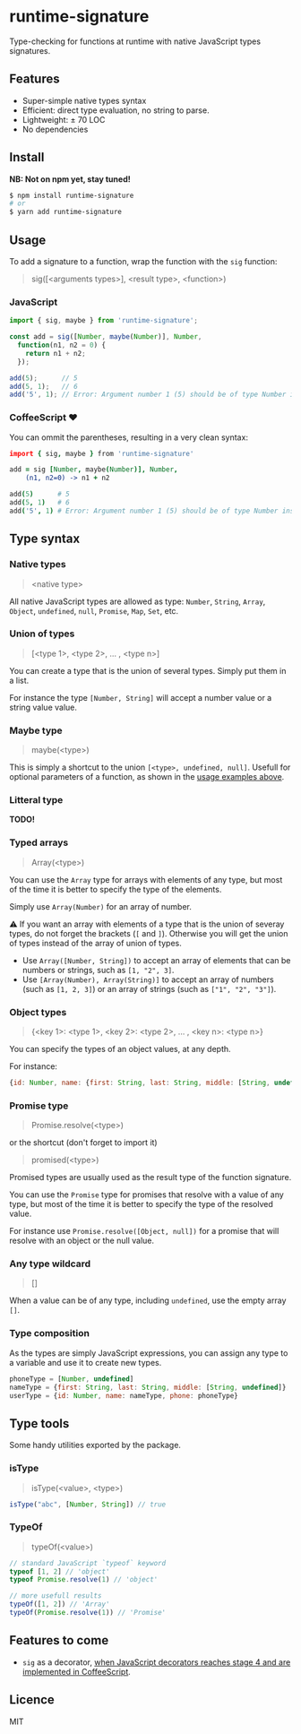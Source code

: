 runtime-signature
=================
Type-checking for functions at runtime with native JavaScript types signatures.

Features
--------
* Super-simple native types syntax
* Efficient: direct type evaluation, no string to parse.
* Lightweight: ± 70 LOC
* No dependencies

Install
-------
**NB: Not on npm yet, stay tuned!**
```bash
$ npm install runtime-signature
# or
$ yarn add runtime-signature
```

Usage
-----
To add a signature to a function, wrap the function with the `sig` function:
> sig([<arguments types\>], <result type\>, <function\>)

### JavaScript
```js
import { sig, maybe } from 'runtime-signature';

const add = sig([Number, maybe(Number)], Number,
  function(n1, n2 = 0) {
    return n1 + n2;
  });

add(5);      // 5
add(5, 1);   // 6
add('5', 1); // Error: Argument number 1 (5) should be of type Number instead of String.
```

### CoffeeScript :heart:
You can ommit the parentheses, resulting in a very clean syntax:

```coffeescript
import { sig, maybe } from 'runtime-signature'

add = sig [Number, maybe(Number)], Number,
    (n1, n2=0) -> n1 + n2

add(5)      # 5
add(5, 1)   # 6
add('5', 1) # Error: Argument number 1 (5) should be of type Number instead of String.
```

Type syntax
-----------
### Native types
> <native type\>

All native JavaScript types are allowed as type:
`Number`, `String`, `Array`, `Object`, `undefined`, `null`, `Promise`, `Map`, `Set`, etc.

### Union of types
> [<type 1\>, <type 2\>, … , <type n\>]

You can create a type that is the union of several types. Simply put them in a list.

For instance the type `[Number, String]` will accept a number value or a string value value.

### Maybe type
> maybe(<type\>)

This is simply a shortcut to the union `[<type>, undefined, null]`. Usefull for optional parameters of a function, as shown in the [usage examples above](#usage).

### Litteral type

**TODO!**

### Typed arrays
> Array(<type\>)

You can use the `Array` type for arrays with elements of any type, but most of the time it is better to specify the type of the elements.

Simply use `Array(Number)` for an array of number.

:warning: If you want an array with elements of a type that is the union of severay types, do not forget the brackets (`[` and `]`). Otherwise you will get the union of types instead of the array of union of types.

* Use `Array([Number, String])` to accept an array of elements that can be numbers or strings, such as `[1, "2", 3]`.
* Use `[Array(Number), Array(String)]` to accept an array of numbers (such as `[1, 2, 3]`) or an array of strings (such as `["1", "2", "3"]`).

### Object types
> {<key 1\>: <type 1\>, <key 2\>: <type 2\>, … , <key n\>: <type n\>}

You can specify the types of an object values, at any depth.

For instance:
```js
{id: Number, name: {first: String, last: String, middle: [String, undefined]}}
```

### Promise type
> Promise.resolve(<type\>)

or the shortcut (don't forget to import it)

> promised(<type\>)

Promised types are usually used as the result type of the function signature.

You can use the `Promise` type for promises that resolve with a value of any type, but most of the time it is better to specify the type of the resolved value.

For instance use `Promise.resolve([Object, null])` for a promise that will resolve with an object or the null value.


### Any type wildcard
> []

When a value can be of any type, including `undefined`, use the empty array `[]`.

### Type composition
As the types are simply JavaScript expressions, you can assign any type to a variable and use it to create new types.
```js
phoneType = [Number, undefined]
nameType = {first: String, last: String, middle: [String, undefined]}
userType = {id: Number, name: nameType, phone: phoneType}
```

Type tools
----------
Some handy utilities exported by the package.

### isType
> isType(<value\>, <type\>)
```js
isType("abc", [Number, String]) // true
```

### TypeOf
> typeOf(<value\>)
```js
// standard JavaScript `typeof` keyword
typeof [1, 2] // 'object'
typeof Promise.resolve(1) // 'object'

// more usefull results
typeOf([1, 2]) // 'Array'
typeOf(Promise.resolve(1)) // 'Promise'
```

Features to come
----------------
* `sig` as a decorator, [when JavaScript decorators reaches stage 4 and are implemented in CoffeeScript](https://github.com/jashkenas/coffeescript/issues/4917#issuecomment-387220758).

Licence
-------
MIT
